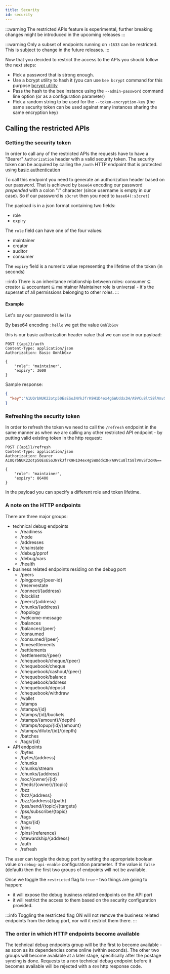 ```yaml
---
title: Security
id: security
---
```


:::warning
The restricted APIs feature is experimental, further breaking changes might be introduced in the upcoming releases
:::

:::warning
Only a subset of endpoints running on `:1633` can be restricted. This is subject to change in the future releases.
:::

Now that you decided to restrict the access to the APIs you should follow the next steps:

* Pick a password that is strong enough.
* Use a bcrypt utility to hash it (you can use `bee bcrypt` command for this purpose [bcrypt utility](/docs/bee/working-with-bee/bcrypt)
* Pass the hash to the bee instance using the `--admin-password` command line option (or as a configuration parameter)
* Pick a random string to be used for the `--token-encryption-key` (the same security token can be used against many instances sharing the same encryption key)

## Calling the restricted APIs

### Getting the security token

In order to call any of the restricted APIs the requests have to have a "Bearer" `Authorization` header with a valid security token. The security token can be acquired by calling the `/auth` HTTP endpoint that is protected using [basic authentication](https://www.w3.org/Protocols/HTTP/1.0/spec.html#BasicAA)

To call this endpoint you need to generate an authorization header based on our password. That is achieved by `base64` encoding our password *prepended* with a colon ":" character (since username is empty in our case). So if our password is `s3cret` then you need to `base64(:s3cret)`

The payload is in a json format containing two fields:

* role
* expiry

The `role` field can have one of the four values:

* maintainer
* creator
* auditor
* consumer

The `expiry` field is a numeric value representing the lifetime of the token (in seconds)

:::info
There is an inheritance relationship between roles: consumer ⊆ creator ⊆ accountant ⊆ maintainer
Maintainer role is universal - it's the superset of all permissions belonging to other roles.
:::

#### Example

Let's say our password is `hello`

By base64 encoding `:hello` we get the value `OmhlbGxv`

this is our basic authorization header value that we can use in our payload:


```http
POST {{api}}/auth
Content-Type: application/json
Authorization: Basic OmhlbGxv

{
    "role": "maintainer",
    "expiry": 3600
}
```

Sample response:

```json
{
  "key":"A1UQrbNUK22otp50EsESoJNYkJfrK9H1D4ex4gSWUddx3H/A9VCu8ltS8lVmvSTzoNA=="
}
```

### Refreshing the security token

In order to refresh the token we need to call the `/refresh` endpoint in the same manner as when we are calling any other restricted API endpoint - by putting valid existing token in the http request:

```http
POST {{api}}/refresh
Content-Type: application/json
Authorization: Bearer A1UQrbNUK22otp50EsESoJNYkJfrK9H1D4ex4gSWUddx3H/A9VCu8ltS8lVmvSTzoNA==

{
    "role": "maintainer",
    "expiry": 86400
}
```

In the payload you can specify a different role and token lifetime.

### A note on the HTTP endpoints

There are three major groups:

* technical debug endpoints
  * /readiness
  * /node
  * /addresses
  * /chainstate
  * /debug/pprof
  * /debug/vars
  * /health
* business related endpoints residing on the debug port
  * /peers
  * /pingpong/{peer-id}
  * /reservestate
  * /connect/{address}
  * /blocklist
  * /peers/{address}
  * /chunks/{address}
  * /topology
  * /welcome-message
  * /balances
  * /balances/{peer}
  * /consumed
  * /consumed/{peer}
  * /timesettlements
  * /settlements
  * /settlements/{peer}
  * /chequebook/cheque/{peer}
  * /chequebook/cheque
  * /chequebook/cashout/{peer}
  * /chequebook/balance
  * /chequebook/address
  * /chequebook/deposit
  * /chequebook/withdraw
  * /wallet
  * /stamps
  * /stamps/{id}
  * /stamps/{id}/buckets
  * /stamps/{amount}/{depth}
  * /stamps/topup/{id}/{amount}
  * /stamps/dilute/{id}/{depth}
  * /batches
  * /tags/{id}
* API endpoints
  * /bytes
  * /bytes/{address}
  * /chunks
  * /chunks/stream
  * /chunks/{address}
  * /soc/{owner}/{id}
  * /feeds/{owner}/{topic}
  * /bzz
  * /bzz/{address}
  * /bzz/{address}/{path}
  * /pss/send/{topic}/{targets}
  * /pss/subscribe/{topic}
  * /tags
  * /tags/{id}
  * /pins
  * /pins/{reference}
  * /stewardship/{address}
  * /auth
  * /refresh

The user can toggle the debug port by setting the appropriate boolean value on `debug-api-enable` configuration parameter.
If the value is `false` (default) then the first two groups of endpoints will not be available.

Once we toggle the `restricted` flag to `true` - two things are going to happen:

* it will expose the debug business related endpoints on the API port
* it will restrict the access to them based on the security configuration provided.

:::info
Toggling the restricted flag ON will not remove the business related endpoints from the debug port, nor will it restrict them there.
:::

### The order in which HTTP endpoints become available

The technical debug endpoints group will be the first to become available - as soon as its dependencies come online (within seconds).
The other two groups will become available at a later stage, specifically after the postage syncing is done.
Requests to a non technical debug endpoint before it becomes available will be rejected with a `404` http response code.
